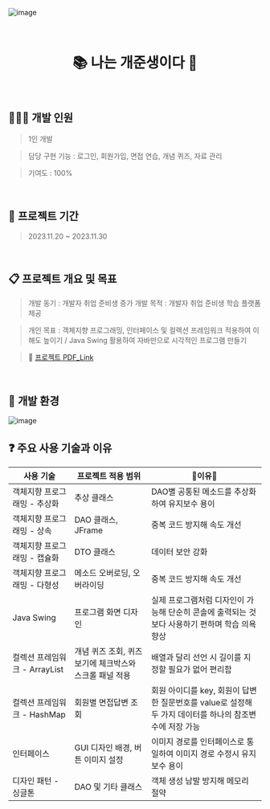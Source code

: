 ![image](https://github.com/hyewonkim1996/Java-Swing-Project/assets/153244876/5e75b014-0f7b-4041-83a6-499be657707f)


&nbsp;
&nbsp;

<h1 align="center"> 📚 나는 개준생이다 🧐 </h1>

&nbsp;
&nbsp;

## 👩🏻‍💻 개발 인원
> 1인 개발

> 담당 구현 기능 : 로그인, 회원가입, 면접 연습, 개념 퀴즈, 자료 관리

> 기여도 : 100%

&nbsp;
&nbsp;

## 📆 프로젝트 기간
> 2023.11.20 ~ 2023.11.30

&nbsp;
&nbsp;

## 📋 프로젝트 개요 및 목표
> 개발 동기 : 개발자 취업 준비생 증가
> 개발 목적 : 개발자 취업 준비생 학습 플랫폼 제공

> 개인 목표 : 객체지향 프로그래밍, 인터페이스 및 컬렉션 프레임워크 적용하여 이해도 높이기 / Java Swing 활용하여 자바만으로 시각적인 프로그램 만들기 

> 🔗 [프로젝트 PDF_Link](https://github.com/hyewonkim1996/edu_project/blob/main/%EA%B3%B5%EA%B3%B5%20%EA%B5%90%EC%9C%A1%20%EC%84%9C%EB%B9%84%EC%8A%A4%20-%20%EC%83%88%EC%8B%B9%EC%B2%AD%EC%86%8C%EB%85%84%EA%B5%90%EC%9C%A1%EB%B3%B5%EC%A7%80%EC%84%BC%ED%84%B0.pdf)

&nbsp;
&nbsp;

## 🚧 개발 환경 
![image](https://github.com/hyewonkim1996/Java-Swing-Project/assets/153244876/ef3400da-cf6e-4638-8ff9-00497f06684d)


## ❓ 주요 사용 기술과 이유

|사용 기술|프로젝트 적용 범위|🌟이유🌟|
|------|---|---|
|객체지향 프로그래밍 - 추상화|추상 클래스|DAO별 공통된 메소드를 추상화하여 유지보수 용이|
|객체지향 프로그래밍 - 상속|DAO 클래스, JFrame|중복 코드 방지해 속도 개선|
|객체지향 프로그래밍 - 캡슐화|DTO 클래스|데이터 보안 강화|
|객체지향 프로그래밍 - 다형성|메소드 오버로딩, 오버라이딩|중복 코드 방지해 속도 개선|
|Java Swing|프로그램 화면 디자인|실제 프로그램처럼 디자인이 가능해 단순히 콘솔에 출력되는 것보다 사용하기 편하며 학습 의욕 향상|
|컬렉션 프레임워크 - ArrayList|개념 퀴즈 조회, 퀴즈 보기에 체크박스와 스크롤 패널 적용|배열과 달리 선언 시 길이를 지정할 필요가 없어 편리함|
|컬렉션 프레임워크 - HashMap|회원별 면접답변 조회|회원 아이디를 key, 회원이 답변한 질문번호를 value로 설정해 두 가지 데이터를 하나의 참조변수에 저장 가능|
|인터페이스|GUI 디자인 배경, 버튼 이미지 설정|이미지 경로를 인터페이스로 통일하여 이미지 경로 수정시 유지보수 용이|
|디자인 패턴 - 싱글톤|DAO 및 기타 클래스|객체 생성 남발 방지해 메모리 절약|
